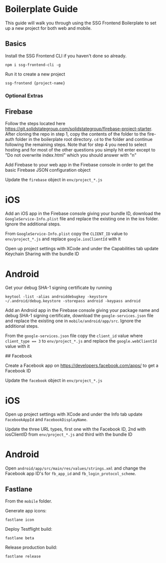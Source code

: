 # Boilerplate Guide

This guide will walk you through using the SSG Frontend Boilerplate to set up a new project for both web and mobile.

## Basics

Install the SSG Frontend CLI if you haven't done so already.

```
npm i ssg-frontend-cli -g
```

Run it to create a new project

```
ssg-frontend {project-name}
```

### Optional Extras

## Firebase

Follow the steps located here https://git.solidstategroup.com/solidstategroup/firebase-project-starter. After cloning the repo in step 1, copy the contents of the folder to the fire-auth folder in the boilerplate root directory. ```cd``` to the folder and continue following the remaining steps. Note that for step 4 you need to select hosting and for most of the other questions you simply hit enter except to "Do not overwrite index.html" which you should answer with "n"

Add Firebase to your web app in the Firebase console in order to get the basic Firebase JSON configuration object

Update the `firebase` object in `env/project_*.js`

# iOS

Add an iOS app in the Firebase console giving your bundle ID, download the `GoogleService-Info.plist` file and replace the existing one in the ios folder. Ignore the additional steps.

From `GoogleService-Info.plist` copy the `CLIENT_ID` value to `env/project_*.js` and replace `google.iosClientId` with it

Open up project settings with XCode and under the Capabilities tab update Keychain Sharing with the bundle ID

# Android

Get your debug SHA-1 signing certificate by running
```
keytool -list -alias androiddebugkey -keystore ~/.android/debug.keystore -storepass android -keypass android
```
Add an Android app in the Firebase console giving your package name and debug SHA-1 signing certificate, download the `google-services.json` file and replace the existing one in ```mobile/android/app/src```. Ignore the additional steps.

From the `google-services.json` file copy the `client_id` value where `client_type == 3` to `env/project_*.js` and replace the `google.webClientId` value with it

## Facebook

Create a Facebook app on https://developers.facebook.com/apps/ to get a Facebook ID

Update the `facebook` object in `env/project_*.js`

# iOS

Open up project settings with XCode and under the Info tab update `FacebookAppId` and `FacebookDisplayName`.

Update the three URL types, first one with the Facebook ID, 2nd with iosClientID from `env/project_*.js` and third with the bundle ID

# Android

Open `android/app/src/main/res/values/strings.xml` and change the Facebook app ID's for `fb_app_id` and `fb_login_protocol_scheme`.

## Fastlane

From the `mobile` folder.

Generate app icons:

`fastlane icon`

Deploy Testflight build:

`fastlane beta`

Release production build:

`fastlane release`
